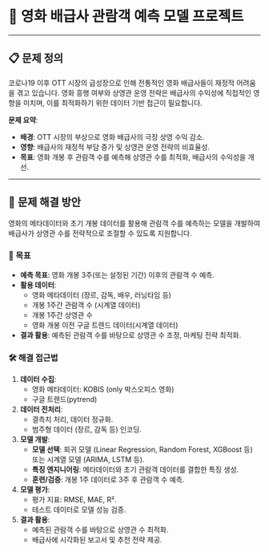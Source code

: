 # 🎥 영화 배급사 관람객 예측 모델 프로젝트

---

## 📋 문제 정의

코로나19 이후 OTT 시장의 급성장으로 인해 전통적인 영화 배급사들이 재정적 어려움을 겪고 있습니다. 영화 흥행 여부와 상영관 운영 전략은 배급사의 수익성에 직접적인 영향을 미치며, 이를 최적화하기 위한 데이터 기반 접근이 필요합니다.

**문제 요약**:

- **배경**: OTT 시장의 부상으로 영화 배급사의 극장 상영 수익 감소.
- **영향**: 배급사의 재정적 부담 증가 및 상영관 운영 전략의 비효율성.
- **목표**: 영화 개봉 후 관람객 수를 예측해 상영관 수를 최적화, 배급사의 수익성을 개선.

---

## 🔧 문제 해결 방안

영화의 메타데이터와 초기 개봉 데이터를 활용해 관람객 수를 예측하는 모델을 개발하여 배급사가 상영관 수를 전략적으로 조절할 수 있도록 지원합니다.

### 🎯 목표

- **예측 목표**: 영화 개봉 3주(또는 설정된 기간) 이후의 관람객 수 예측.
- **활용 데이터**:
    - 영화 메타데이터 (장르, 감독, 배우, 러닝타임 등)
    - 개봉 1주간 관람객 수 (시계열 데이터)
    - 개봉 1주간 상영관 수
    - 영화 개봉 이전 구글 트렌드 데이터(시계열 데이터)
- **결과 활용**: 예측된 관람객 수를 바탕으로 상영관 수 조정, 마케팅 전략 최적화.

### 🛠️ 해결 접근법

1. **데이터 수집**:
    - 영화 메타데이터: KOBIS (only 박스오피스 영화)
    - 구글 트렌드(pytrend)
2. **데이터 전처리**:
    - 결측치 처리, 데이터 정규화.
    - 범주형 데이터 (장르, 감독 등) 인코딩.
3. **모델 개발**:
    - **모델 선택**: 회귀 모델 (Linear Regression, Random Forest, XGBoost 등) 또는 시계열 모델 (ARIMA, LSTM 등).
    - **특징 엔지니어링**: 메타데이터와 초기 관람객 데이터를 결합한 특징 생성.
    - **훈련/검증**: 개봉 1주 데이터로 3주 후 관람객 수 예측.
4. **모델 평가**:
    - 평가 지표: RMSE, MAE, R².
    - 테스트 데이터로 모델 성능 검증.
5. **결과 활용**:
    - 예측된 관람객 수를 바탕으로 상영관 수 최적화.
    - 배급사에 시각화된 보고서 및 추천 전략 제공.
